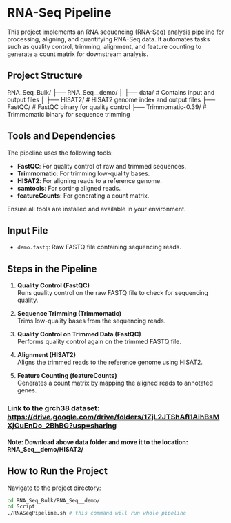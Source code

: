 # RNA-Seq Pipeline

This project implements an RNA sequencing (RNA-Seq) analysis pipeline for processing, aligning, and quantifying RNA-Seq data. It automates tasks such as quality control, trimming, alignment, and feature counting to generate a count matrix for downstream analysis.

## Project Structure
RNA_Seq_Bulk/ ├── RNA_Seq__demo/ │ ├── data/ # Contains input and output files │ ├── HISAT2/ # HISAT2 genome index and output files ├── FastQC/ # FastQC binary for quality control ├── Trimmomatic-0.39/ # Trimmomatic binary for sequence trimming

## Tools and Dependencies

The pipeline uses the following tools:
- **FastQC**: For quality control of raw and trimmed sequences.
- **Trimmomatic**: For trimming low-quality bases.
- **HISAT2**: For aligning reads to a reference genome.
- **samtools**: For sorting aligned reads.
- **featureCounts**: For generating a count matrix.

Ensure all tools are installed and available in your environment.

## Input File

- `demo.fastq`: Raw FASTQ file containing sequencing reads.

## Steps in the Pipeline

1. **Quality Control (FastQC)**  
   Runs quality control on the raw FASTQ file to check for sequencing quality.

2. **Sequence Trimming (Trimmomatic)**  
   Trims low-quality bases from the sequencing reads.

3. **Quality Control on Trimmed Data (FastQC)**  
   Performs quality control again on the trimmed FASTQ file.

4. **Alignment (HISAT2)**  
   Aligns the trimmed reads to the reference genome using HISAT2.

5. **Feature Counting (featureCounts)**  
   Generates a count matrix by mapping the aligned reads to annotated genes.
### Link to the grch38 dataset: https://drive.google.com/drive/folders/1ZjL2JTShAfl1AihBsMXjGuEnDo_2BhBG?usp=sharing
#### Note: Download above data folder and move it to the location: RNA_Seq__demo/HISAT2/
## How to Run the Project
Navigate to the project directory:
```bash
cd RNA_Seq_Bulk/RNA_Seq__demo/
cd Script
./RNASeqPipeline.sh # this command will run whole pipeline
